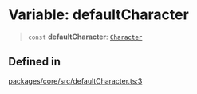 # Variable: defaultCharacter

> `const` **defaultCharacter**: [`Character`](../type-aliases/Character.md)

## Defined in

[packages/core/src/defaultCharacter.ts:3](https://github.com/okcashpro/okai/blob/7fcf54e7fb2ba027d110afcc319c0b01b3f181dc/packages/core/src/defaultCharacter.ts#L3)
